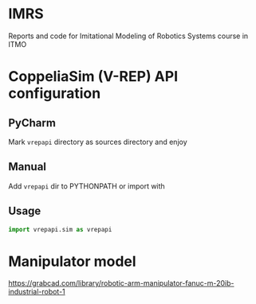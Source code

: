 # IMRS
Reports and code for Imitational Modeling of Robotics Systems course in ITMO

# CoppeliaSim (V-REP) API configuration

## PyCharm

Mark `vrepapi` directory as sources directory and enjoy

## Manual

Add `vrepapi` dir to PYTHONPATH or import with

## Usage
```python
import vrepapi.sim as vrepapi
```

# Manipulator model

https://grabcad.com/library/robotic-arm-manipulator-fanuc-m-20ib-industrial-robot-1
